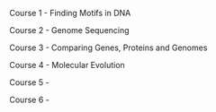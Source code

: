 Course 1 - Finding Motifs in DNA

Course 2 - Genome Sequencing

Course 3 - Comparing Genes, Proteins and Genomes

Course 4 - Molecular Evolution

Course 5 - 

Course 6 -

